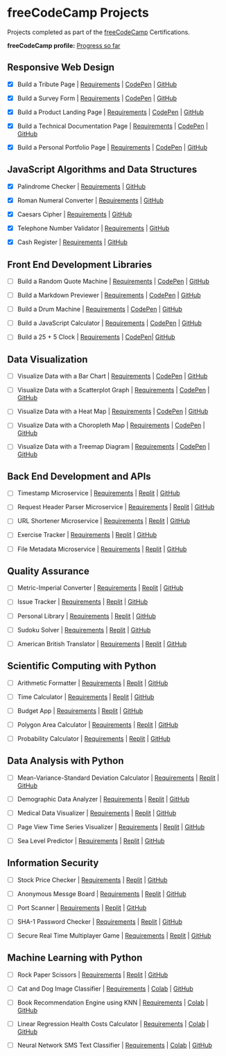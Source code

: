 # freeCodeCamp Projects
Projects completed as part of the [freeCodeCamp](http://www.freecodecamp.com) Certifications.

**freeCodeCamp profile:** [Progress so far](https://www.freecodecamp.org/solomonkamanga)

## Responsive Web Design

- [x] Build a Tribute Page | [Requirements](https://learn.freecodecamp.org/responsive-web-design/responsive-web-design-projects/build-a-tribute-page) | [CodePen](https://codepen.io/solomonkamanga/full/wrJVRZ) | [GitHub](https://github.com/solomonkamanga/tribute-page)

- [x] Build a Survey Form | [Requirements](https://learn.freecodecamp.org/responsive-web-design/responsive-web-design-projects/build-a-survey-form) | [CodePen](https://codepen.io/solomonkamanga/full/ZjZpJm) | [GitHub](https://github.com/solomonkamanga/survey-form)

- [x] Build a Product Landing Page | [Requirements](https://learn.freecodecamp.org/responsive-web-design/responsive-web-design-projects/build-a-product-landing-page) | [CodePen](https://codepen.io/solomonkamanga/full/pZXYez/) | [GitHub](https://github.com/solomonkamanga/product-landing-page)

- [x] Build a Technical Documentation Page | [Requirements](https://learn.freecodecamp.org/responsive-web-design/responsive-web-design-projects/build-a-technical-documentation-page) | [CodePen](https://codepen.io/solomonkamanga/full/gdOjmW) | [GitHub](https://github.com/solomonkamanga/technical-documentation-page)

- [x] Build a Personal Portfolio Page | [Requirements](https://learn.freecodecamp.org/responsive-web-design/responsive-web-design-projects/build-a-personal-portfolio-webpage) | [CodePen](https://codepen.io/solomonkamanga/full/RLZgMb) | [GitHub](https://github.com/solomonkamanga/personal-portfolio)

## JavaScript Algorithms and Data Structures

- [x] Palindrome Checker | [Requirements](https://learn.freecodecamp.org/javascript-algorithms-and-data-structures/javascript-algorithms-and-data-structures-projects/palindrome-checker) | [GitHub](https://github.com/solomonkamanga/palindrome-checker)

- [x] Roman Numeral Converter | [Requirements](https://learn.freecodecamp.org/javascript-algorithms-and-data-structures/javascript-algorithms-and-data-structures-projects/roman-numeral-converter) | [GitHub](https://github.com/solomonkamanga/roman-numeral-converter)

- [x] Caesars Cipher | [Requirements](https://learn.freecodecamp.org/javascript-algorithms-and-data-structures/javascript-algorithms-and-data-structures-projects/caesars-cipher) | [GitHub](https://github.com/solomonkamanga/caesars-cipher)

- [x] Telephone Number Validator | [Requirements](https://learn.freecodecamp.org/javascript-algorithms-and-data-structures/javascript-algorithms-and-data-structures-projects/telephone-number-validator) | [GitHub](https://github.com/solomonkamanga/telephone-number-validator)

- [x] Cash Register | [Requirements](https://learn.freecodecamp.org/javascript-algorithms-and-data-structures/javascript-algorithms-and-data-structures-projects/cash-register) | [GitHub](https://github.com/solomonkamanga/cash-register)

## Front End Development Libraries

- [ ] Build a Random Quote Machine | [Requirements](https://learn.freecodecamp.org/front-end-libraries/front-end-libraries-projects/build-a-random-quote-machine) | [CodePen]() | [GitHub]()

- [ ] Build a Markdown Previewer | [Requirements](https://learn.freecodecamp.org/front-end-libraries/front-end-libraries-projects/build-a-markdown-previewer) | [CodePen]() | [GitHub]()

- [ ] Build a Drum Machine | [Requirements](https://learn.freecodecamp.org/front-end-libraries/front-end-libraries-projects/build-a-drum-machine) | [CodePen]() | [GitHub]()

- [ ] Build a JavaScript Calculator | [Requirements](https://learn.freecodecamp.org/front-end-libraries/front-end-libraries-projects/build-a-javascript-calculator) | [CodePen]() | [GitHub]()

- [ ] Build a 25 + 5 Clock | [Requirements](https://www.freecodecamp.org/learn/front-end-development-libraries/front-end-development-libraries-projects/build-a-25--5-clock) | [CodePen]()| [GitHub]()

## Data Visualization

- [ ] Visualize Data with a Bar Chart | [Requirements](https://learn.freecodecamp.org/data-visualization/data-visualization-projects/visualize-data-with-a-bar-chart) | [CodePen]() | [GitHub]()

- [ ] Visualize Data with a Scatterplot Graph | [Requirements](https://learn.freecodecamp.org/data-visualization/data-visualization-projects/visualize-data-with-a-scatterplot-graph) | [CodePen]() | [GitHub]()

- [ ] Visualize Data with a Heat Map | [Requirements](https://learn.freecodecamp.org/data-visualization/data-visualization-projects/visualize-data-with-a-heat-map) | [CodePen]() | [GitHub]()

- [ ] Visualize Data with a Choropleth Map | [Requirements](https://learn.freecodecamp.org/data-visualization/data-visualization-projects/visualize-data-with-a-choropleth-map) | [CodePen]() | [GitHub]()

- [ ] Visualize Data with a Treemap Diagram | [Requirements](https://learn.freecodecamp.org/data-visualization/data-visualization-projects/visualize-data-with-a-treemap-diagram) | [CodePen]() | [GitHub]()

## Back End Development and APIs

- [ ] Timestamp Microservice | [Requirements](https://learn.freecodecamp.org/apis-and-microservices/apis-and-microservices-projects/timestamp-microservice) | [Replit]() | [GitHub]()

- [ ] Request Header Parser Microservice | [Requirements](https://learn.freecodecamp.org/apis-and-microservices/apis-and-microservices-projects/request-header-parser-microservice) | [Replit]() | [GitHub]()

- [ ] URL Shortener Microservice | [Requirements](https://learn.freecodecamp.org/apis-and-microservices/apis-and-microservices-projects/url-shortener-microservice) | [Replit]() | [GitHub]()

- [ ] Exercise Tracker | [Requirements](https://learn.freecodecamp.org/apis-and-microservices/apis-and-microservices-projects/exercise-tracker) | [Replit]() | [GitHub]()

- [ ] File Metadata Microservice | [Requirements](https://learn.freecodecamp.org/apis-and-microservices/apis-and-microservices-projects/file-metadata-microservice) | [Replit]() | [GitHub]()

## Quality Assurance

- [ ] Metric-Imperial Converter | [Requirements](https://learn.freecodecamp.org/information-security-and-quality-assurance/information-security-and-quality-assurance-projects/metric-imperial-converter) | [Replit]() | [GitHub]()

- [ ] Issue Tracker | [Requirements](https://learn.freecodecamp.org/information-security-and-quality-assurance/information-security-and-quality-assurance-projects/issue-tracker) | [Replit]() | [GitHub]()

- [ ] Personal Library | [Requirements](https://learn.freecodecamp.org/information-security-and-quality-assurance/information-security-and-quality-assurance-projects/personal-library) | [Replit]() | [GitHub]()

- [ ] Sudoku Solver | [Requirements](https://www.freecodecamp.org/learn/quality-assurance/quality-assurance-projects/sudoku-solver) | [Replit]() | [GitHub]()

- [ ] American British Translator | [Requirements](https://www.freecodecamp.org/learn/quality-assurance/quality-assurance-projects/american-british-translator) | [Replit]() | [GitHub]()

## Scientific Computing with Python

- [ ] Arithmetic Formatter | [Requirements](https://www.freecodecamp.org/learn/scientific-computing-with-python/scientific-computing-with-python-projects/arithmetic-formatter) | [Replit]() | [GitHub]()

- [ ] Time Calculator | [Requirements](https://www.freecodecamp.org/learn/scientific-computing-with-python/scientific-computing-with-python-projects/time-calculator) | [Replit]() | [GitHub]()

- [ ] Budget App | [Requirements](https://www.freecodecamp.org/learn/scientific-computing-with-python/scientific-computing-with-python-projects/budget-app) | [Replit]() | [GitHub]()

- [ ] Polygon Area Calculator | [Requirements](https://www.freecodecamp.org/learn/scientific-computing-with-python/scientific-computing-with-python-projects/polygon-area-calculator) | [Replit]() | [GitHub]()

- [ ] Probability Calculator | [Requirements](https://www.freecodecamp.org/learn/scientific-computing-with-python/scientific-computing-with-python-projects/probability-calculator) | [Replit]() | [GitHub]()

## Data Analysis with Python

- [ ] Mean-Variance-Standard Deviation Calculator | [Requirements](https://www.freecodecamp.org/learn/data-analysis-with-python/data-analysis-with-python-projects/mean-variance-standard-deviation-calculator) | [Replit]() | [GitHub]()

- [ ] Demographic Data Analyzer | [Requirements](https://www.freecodecamp.org/learn/data-analysis-with-python/data-analysis-with-python-projects/demographic-data-analyzer) | [Replit]() | [GitHub]()

- [ ] Medical Data Visualizer | [Requirements](https://www.freecodecamp.org/learn/data-analysis-with-python/data-analysis-with-python-projects/medical-data-visualizer) | [Replit]() | [GitHub]()

- [ ] Page View Time Series Visualizer | [Requirements](https://www.freecodecamp.org/learn/data-analysis-with-python/data-analysis-with-python-projects/page-view-time-series-visualizer) | [Replit]() | [GitHub]()

- [ ] Sea Level Predictor | [Requirements](https://www.freecodecamp.org/learn/data-analysis-with-python/data-analysis-with-python-projects/sea-level-predictor) | [Replit]() | [GitHub]()

## Information Security

- [ ] Stock Price Checker | [Requirements](https://www.freecodecamp.org/learn/information-security/information-security-projects/stock-price-checker) | [Replit]() | [GitHub]()

- [ ] Anonymous Messge Board | [Requirements](https://www.freecodecamp.org/learn/information-security/information-security-projects/anonymous-message-board) | [Replit]() | [GitHub]()

- [ ] Port Scanner | [Requirements](https://www.freecodecamp.org/learn/information-security/information-security-projects/port-scanner) | [Replit]() | [GitHub]()

- [ ] SHA-1 Password Checker | [Requirements](https://www.freecodecamp.org/learn/information-security/information-security-projects/sha-1-password-cracker) | [Replit]() | [GitHub]()

- [ ] Secure Real Time Multiplayer Game | [Requirements](https://www.freecodecamp.org/learn/information-security/information-security-projects/secure-real-time-multiplayer-game) | [Replit]() | [GitHub]()

## Machine Learning with Python

- [ ] Rock Paper Scissors | [Requirements](https://www.freecodecamp.org/learn/machine-learning-with-python/machine-learning-with-python-projects/rock-paper-scissors) | [Replit]() | [GitHub]()

- [ ] Cat and Dog Image Classifier | [Requirements](https://www.freecodecamp.org/learn/machine-learning-with-python/machine-learning-with-python-projects/cat-and-dog-image-classifier) | [Colab]() | [GitHub]()

- [ ] Book Recommendation Engine using KNN | [Requirements](https://www.freecodecamp.org/learn/machine-learning-with-python/machine-learning-with-python-projects/book-recommendation-engine-using-knn) | [Colab]() | [GitHub]()

- [ ] Linear Regression Health Costs Calculator | [Requirements](https://www.freecodecamp.org/learn/machine-learning-with-python/machine-learning-with-python-projects/linear-regression-health-costs-calculator) | [Colab]() | [GitHub]()

- [ ] Neural Network SMS Text Classifier | [Requirements](https://www.freecodecamp.org/learn/machine-learning-with-python/machine-learning-with-python-projects/neural-network-sms-text-classifier) | [Colab]() | [GitHub]()
